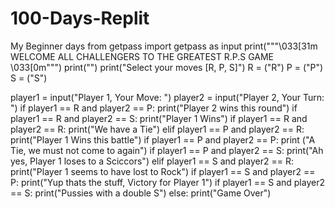 # 100-Days-Replit
My Beginner days
from getpass import getpass as input
print("""\033[31m
WELCOME ALL CHALLENGERS TO THE GREATEST R.P.S GAME
\033[0m""")
print("")
print("Select your moves [R, P, S]")
R = ("R")
P = ("P")
S = ("S")

player1 = input("Player 1, Your Move: ")
player2 = input("Player 2, Your Turn: ")
if player1 == R and player2 == P:
  print("Player 2 wins this round")
if player1 == R and player2 == S:
  print("Player 1 Wins")
if player1 == R and player2 == R:
  print("We have a Tie")
elif player1 == P and player2 == R:
  print("Player 1 Wins this battle")
if player1 == P and player2 == P:
  print ("A Tie, we must not come to again")
if player1 == P and player2 == S:
  print("Ah yes, Player 1 loses to a Sciccors")
elif player1 == S and player2 == R:
  print("Player 1 seems to have lost to Rock")
if player1 == S and player2 == P:
  print("Yup thats the stuff, Victory for Player 1")
if player1 == S and player2 == S:
  print("Pussies with a double S")
else:
  print("Game Over")
